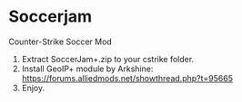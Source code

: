 Soccerjam
=========

Counter-Strike Soccer Mod

1. Extract SoccerJam+.zip to your cstrike folder.
2. Install GeoIP+ module by Arkshine: https://forums.alliedmods.net/showthread.php?t=95665
3. Enjoy.
